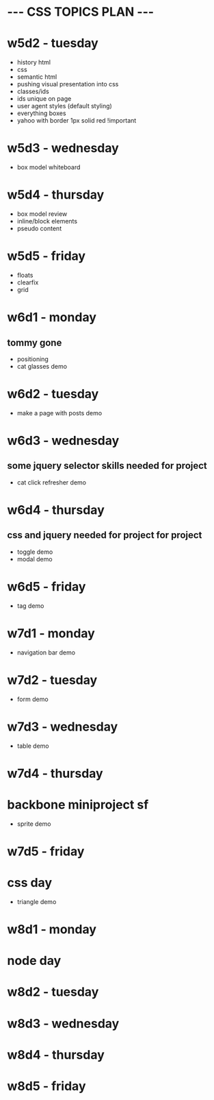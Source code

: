 # --- CSS TOPICS PLAN --- #

# w5d2 - tuesday
- history html
- css
- semantic html
- pushing visual presentation into css
- classes/ids
- ids unique on page
- user agent styles (default styling)
- everything boxes
- yahoo with border 1px solid red !important


# w5d3 - wednesday
- box model whiteboard


# w5d4 - thursday
- box model review
- inline/block elements
- pseudo content


# w5d5 - friday
- floats
- clearfix
- grid


# w6d1 - monday
## tommy gone
- positioning
- cat glasses demo


# w6d2 - tuesday
- make a page with posts demo


# w6d3 - wednesday
## some jquery selector skills needed for project
- cat click refresher demo


# w6d4 - thursday
##  css and jquery needed for project for project
- toggle demo
- modal demo


# w6d5 - friday
- tag demo


# w7d1 - monday
- navigation bar demo


# w7d2 - tuesday
- form demo

# w7d3 - wednesday
- table demo

# w7d4 - thursday
# backbone miniproject sf
- sprite demo

# w7d5 - friday
# css day
- triangle demo

# w8d1 - monday
# node day

# w8d2 - tuesday

# w8d3 - wednesday

# w8d4 - thursday

# w8d5 - friday



